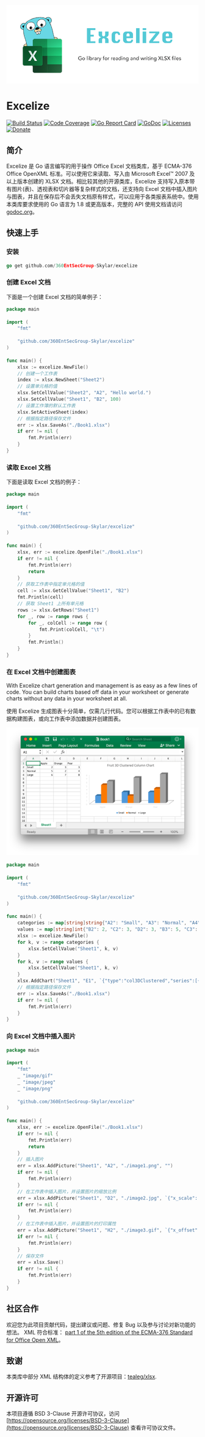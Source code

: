 ![Excelize](./excelize.png "Excelize")

# Excelize

[![Build Status](https://travis-ci.org/360EntSecGroup-Skylar/excelize.svg?branch=master)](https://travis-ci.org/360EntSecGroup-Skylar/excelize)
[![Code Coverage](https://codecov.io/gh/360EntSecGroup-Skylar/excelize/branch/master/graph/badge.svg)](https://codecov.io/gh/360EntSecGroup-Skylar/excelize)
[![Go Report Card](https://goreportcard.com/badge/github.com/360EntSecGroup-Skylar/excelize)](https://goreportcard.com/report/github.com/360EntSecGroup-Skylar/excelize)
[![GoDoc](https://godoc.org/github.com/360EntSecGroup-Skylar/excelize?status.svg)](https://godoc.org/github.com/360EntSecGroup-Skylar/excelize)
[![Licenses](https://img.shields.io/badge/license-bsd-orange.svg)](https://opensource.org/licenses/BSD-3-Clause)
[![Donate](https://img.shields.io/badge/Donate-PayPal-green.svg)](https://www.paypal.me/xuri)

## 简介

Excelize 是 Go 语言编写的用于操作 Office Excel 文档类库，基于 ECMA-376 Office OpenXML 标准。可以使用它来读取、写入由 Microsoft Excel™ 2007 及以上版本创建的 XLSX 文档。相比较其他的开源类库，Excelize 支持写入原本带有图片(表)、透视表和切片器等复杂样式的文档，还支持向 Excel 文档中插入图片与图表，并且在保存后不会丢失文档原有样式，可以应用于各类报表系统中。使用本类库要求使用的 Go 语言为 1.8 或更高版本，完整的 API 使用文档请访问 [godoc.org](https://godoc.org/github.com/360EntSecGroup-Skylar/excelize)。

## 快速上手

### 安装

```go
go get github.com/360EntSecGroup-Skylar/excelize
```

### 创建 Excel 文档

下面是一个创建 Excel 文档的简单例子：

```go
package main

import (
    "fmt"

    "github.com/360EntSecGroup-Skylar/excelize"
)

func main() {
    xlsx := excelize.NewFile()
    // 创建一个工作表
    index := xlsx.NewSheet("Sheet2")
    // 设置单元格的值
    xlsx.SetCellValue("Sheet2", "A2", "Hello world.")
    xlsx.SetCellValue("Sheet1", "B2", 100)
    // 设置工作簿的默认工作表
    xlsx.SetActiveSheet(index)
    // 根据指定路径保存文件
    err := xlsx.SaveAs("./Book1.xlsx")
    if err != nil {
        fmt.Println(err)
    }
}
```

### 读取 Excel 文档

下面是读取 Excel 文档的例子：

```go
package main

import (
    "fmt"

    "github.com/360EntSecGroup-Skylar/excelize"
)

func main() {
    xlsx, err := excelize.OpenFile("./Book1.xlsx")
    if err != nil {
        fmt.Println(err)
        return
    }
    // 获取工作表中指定单元格的值
    cell := xlsx.GetCellValue("Sheet1", "B2")
    fmt.Println(cell)
    // 获取 Sheet1 上所有单元格
    rows := xlsx.GetRows("Sheet1")
    for _, row := range rows {
        for _, colCell := range row {
            fmt.Print(colCell, "\t")
        }
        fmt.Println()
    }
}
```

### 在 Excel 文档中创建图表

With Excelize chart generation and management is as easy as a few lines of code. You can build charts based off data in your worksheet or generate charts without any data in your worksheet at all.

使用 Excelize 生成图表十分简单，仅需几行代码。您可以根据工作表中的已有数据构建图表，或向工作表中添加数据并创建图表。

![Excelize](./test/images/chart.png "Excelize")

```go
package main

import (
    "fmt"

    "github.com/360EntSecGroup-Skylar/excelize"
)

func main() {
    categories := map[string]string{"A2": "Small", "A3": "Normal", "A4": "Large", "B1": "Apple", "C1": "Orange", "D1": "Pear"}
    values := map[string]int{"B2": 2, "C2": 3, "D2": 3, "B3": 5, "C3": 2, "D3": 4, "B4": 6, "C4": 7, "D4": 8}
    xlsx := excelize.NewFile()
    for k, v := range categories {
        xlsx.SetCellValue("Sheet1", k, v)
    }
    for k, v := range values {
        xlsx.SetCellValue("Sheet1", k, v)
    }
    xlsx.AddChart("Sheet1", "E1", `{"type":"col3DClustered","series":[{"name":"Sheet1!$A$2","categories":"Sheet1!$B$1:$D$1","values":"Sheet1!$B$2:$D$2"},{"name":"Sheet1!$A$3","categories":"Sheet1!$B$1:$D$1","values":"Sheet1!$B$3:$D$3"},{"name":"Sheet1!$A$4","categories":"Sheet1!$B$1:$D$1","values":"Sheet1!$B$4:$D$4"}],"title":{"name":"Fruit 3D Clustered Column Chart"}}`)
    // 根据指定路径保存文件
    err := xlsx.SaveAs("./Book1.xlsx")
    if err != nil {
        fmt.Println(err)
    }
}

```

### 向 Excel 文档中插入图片

```go
package main

import (
    "fmt"
    _ "image/gif"
    _ "image/jpeg"
    _ "image/png"

    "github.com/360EntSecGroup-Skylar/excelize"
)

func main() {
    xlsx, err := excelize.OpenFile("./Book1.xlsx")
    if err != nil {
        fmt.Println(err)
        return
    }
    // 插入图片
    err = xlsx.AddPicture("Sheet1", "A2", "./image1.png", "")
    if err != nil {
        fmt.Println(err)
    }
    // 在工作表中插入图片，并设置图片的缩放比例
    err = xlsx.AddPicture("Sheet1", "D2", "./image2.jpg", `{"x_scale": 0.5, "y_scale": 0.5}`)
    if err != nil {
        fmt.Println(err)
    }
    // 在工作表中插入图片，并设置图片的打印属性
    err = xlsx.AddPicture("Sheet1", "H2", "./image3.gif", `{"x_offset": 15, "y_offset": 10, "print_obj": true, "lock_aspect_ratio": false, "locked": false}`)
    if err != nil {
        fmt.Println(err)
    }
    // 保存文件
    err = xlsx.Save()
    if err != nil {
        fmt.Println(err)
    }
}
```

## 社区合作

欢迎您为此项目贡献代码，提出建议或问题、修复 Bug 以及参与讨论对新功能的想法。 XML 符合标准： [part 1 of the 5th edition of the ECMA-376 Standard for Office Open XML](http://www.ecma-international.org/publications/standards/Ecma-376.htm)。

## 致谢

本类库中部分 XML 结构体的定义参考了开源项目：[tealeg/xlsx](https://github.com/tealeg/xlsx).

## 开源许可

本项目遵循 BSD 3-Clause 开源许可协议，访问 [https://opensource.org/licenses/BSD-3-Clause](https://opensource.org/licenses/BSD-3-Clause) 查看许可协议文件。
